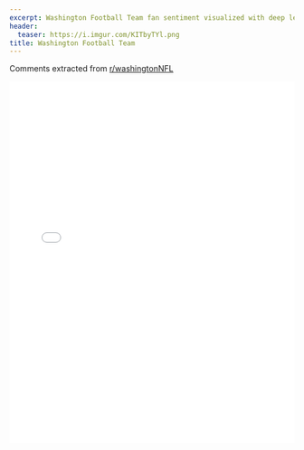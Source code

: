 ```yaml
---
excerpt: Washington Football Team fan sentiment visualized with deep learning.
header:
  teaser: https://i.imgur.com/KITbyTYl.png
title: Washington Football Team
---
```


Comments extracted from [r/washingtonNFL](https://reddit.com/r/washingtonNFL)
<iframe id="igraph" scrolling="no" style="border:none;" seamless="seamless" src="/plots/NFL/WAS.html" height="640" width="100%"></iframe>